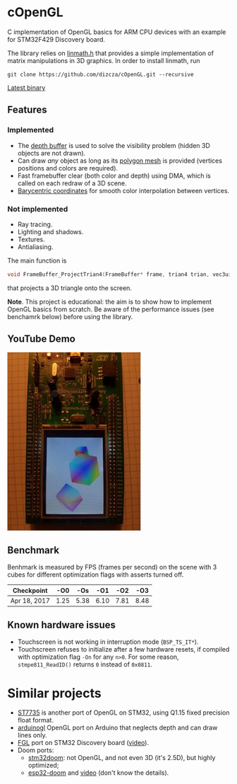 # cOpenGL

C implementation of OpenGL basics for ARM CPU devices with an example for STM32F429 Discovery board.

The library relies on [linmath.h](https://github.com/dizcza/linmath.h) that provides a simple implementation of matrix manipulations in 3D graphics. In order to install linmath, run 

```
git clone https://github.com/dizcza/cOpenGL.git --recursive
```


[Latest binary](https://drive.google.com/drive/folders/0B5LYlYDnS3oHMWpkVGVkTzVuZUU?usp=sharing)

## Features

### Implemented

* The [depth buffer](https://en.wikipedia.org/wiki/Z-buffering) is used to solve the visibility problem (hidden 3D objects are not drawn).
* Can draw _any_ object as long as its [polygon mesh](https://en.wikipedia.org/wiki/Polygon_mesh) is provided (vertices positions and colors are required).
* Fast framebuffer clear (both color and depth) using DMA, which is called on each redraw of a 3D scene.
* [Barycentric coordinates](https://www.scratchapixel.com/lessons/3d-basic-rendering/ray-tracing-rendering-a-triangle/barycentric-coordinates) for smooth color interpolation between vertices.

### Not implemented

* Ray tracing.
* Lighting and shadows.
* Textures.
* Antialiasing.


The main function is

```c
void FrameBuffer_ProjectTrian4(FrameBuffer* frame, trian4 trian, vec3uint32 vcolors, mat4x4 mvp);
```

that projects a 3D triangle onto the screen.


**Note**. This project is educational: the aim is to show how to implement OpenGL basics from scratch. Be aware of the performance issues (see benchamrk below) before using the library.


## YouTube Demo

[![Demo YouTube](screenshot.jpg)](https://youtu.be/djybFXNTcbc)


## Benchmark

Benhmark is measured by FPS (frames per second) on the scene with 3 cubes for different optimization flags with asserts turned off.

| Checkpoint  | -O0   | -Os   | -O1  | -O2  | -O3  |
|-------------|-------|-------|------|------|------|
| Apr 18, 2017 | 1.25 | 5.38  | 6.10 | 7.81 | 8.48 |


## Known hardware issues

* Touchscreen is not working in interruption mode (`BSP_TS_IT*`).
* Touchscreen refuses to initialize after a few hardware resets, if compiled with optimization flag `-On` for any `n>0`. For some reason,  `stmpe811_ReadID()` returns `0` instead of `0x0811`.


# Similar projects

* [ST7735](https://github.com/cbm80amiga/ST7735_3d_filled_vector) is another port of OpenGL on STM32, using Q1.15 fixed precision float format.
* [arduinogl](https://github.com/fabio914/arduinogl) OpenGL port on Arduino that neglects depth and can draw lines only.
* [FGL](https://bitbucket.org/acassis/apps_fgl) port on STM32 Discovery board ([video](https://www.youtube.com/watch?v=XOdfvi7cgLc)).
* Doom ports:
  - [stm32doom](https://github.com/floppes/stm32doom): not OpenGL, and not even 3D (it's 2.5D), but highly optimized;
  - [esp32-doom](https://github.com/app-z/esp32-doom) and [video](https://www.youtube.com/watch?v=TFE2ri2Zgu4) (don't know the details).


